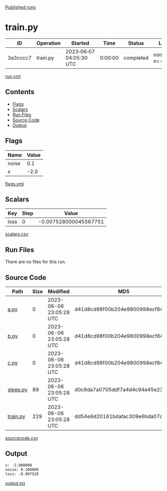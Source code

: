 [Published runs](../README.md)

# train.py

| ID                   | Operation           | Started                  | Time                | Status           | Label                |
| --                   | ---------           | ---------                | ----                | ------           | -----                |
| 3a3cccc7 | train.py | 2023&#8209;06&#8209;07 04:05:30 UTC | 0:00:00 | completed | noise=0.1 x=-2.0 |

[run.yml](run.yml)

## Contents

- [Flags](#flags)
- [Scalars](#scalars)
- [Run Files](#run-files)
- [Source Code](#source-code)
- [Output](#output)

## Flags

| Name | Value |
| ---- | ----- |
| noise | 0.1 |
| x | -2.0 |

[flags.yml](flags.yml)
## Scalars

| Key | Step | Value |
| --- | ---- | ----- |
| loss | 0 | -0.007528000045567751 |

[scalars.csv](scalars.csv)
## Run Files

There are no files for this run.
## Source Code

| Path | Size | Modified | MD5 |
| ---- | ---- | -------- | --- |
| [a.py](sourcecode/a.py) | 0 | 2023-06-06 23:05:28 UTC | d41d8cd98f00b204e9800998ecf8427e |
| [b.py](sourcecode/b.py) | 0 | 2023-06-06 23:05:28 UTC | d41d8cd98f00b204e9800998ecf8427e |
| [c.py](sourcecode/c.py) | 0 | 2023-06-06 23:05:28 UTC | d41d8cd98f00b204e9800998ecf8427e |
| [sleep.py](sourcecode/sleep.py) | 89 | 2023-06-06 23:05:28 UTC | d0c6da7a0705ddf7a4d4c94e45e23592 |
| [train.py](sourcecode/train.py) | 229 | 2023-06-06 23:05:28 UTC | dd54e9d20161bdafac309e6bda07c049 |

[sourcecode.csv](sourcecode.csv)
## Output

```
x: -2.000000
noise: 0.100000
loss: -0.007528
```

[output.txt](output.txt)

